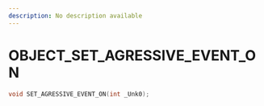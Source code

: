 ```yaml
---
description: No description available 
---
```


# OBJECT\_SET_AGRESSIVE_EVENT_ON

```cpp
void SET_AGRESSIVE_EVENT_ON(int _Unk0);
```